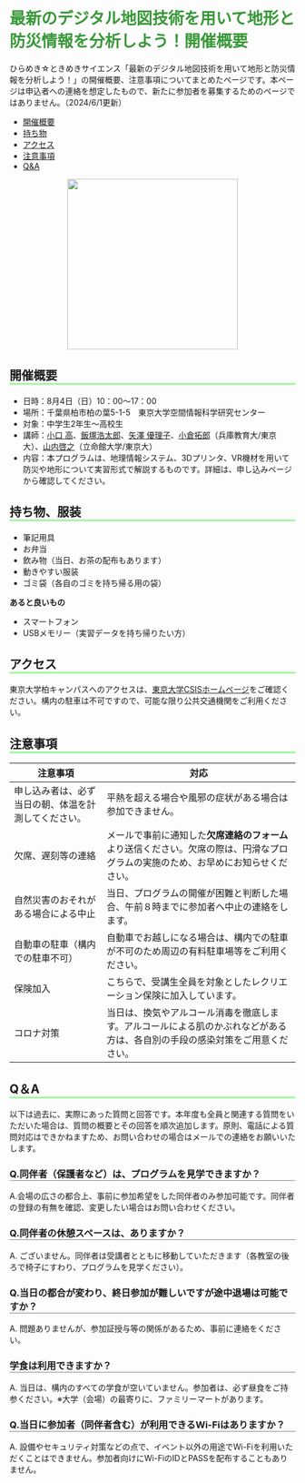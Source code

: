 <style>
h1{
color:#399939
}

h2{
  border-bottom: solid 3px #98fb98
}
.img{text-align:center
}

h3{
  border-bottom: solid 1px gray
}
.img{text-align:center
}


</style>


# 最新のデジタル地図技術を用いて地形と防災情報を分析しよう！開催概要
ひらめき☆ときめきサイエンス「最新のデジタル地図技術を用いて地形と防災情報を分析しよう！」の開催概要、注意事項についてまとめたページです。本ページは申込者への連絡を想定したもので、新たに参加者を募集するためのページではありません。（2024/6/1更新）

- [開催概要](#1)
- [持ち物](#2)
- [アクセス](#3)
- [注意事項](#4)
- [Q&A](#5)

<div class="img"> <img src="./hiratoki2024.png" width=300px></div>

## <a name="1"></a>開催概要

- 日時：8月4日（日）10：00～17：00
- 場所：千葉県柏市柏の葉5-1-5　東京大学空間情報科学研究センター
- 対象：中学生2年生〜高校生
- 講師：[小口 高](http://oguchaylab.csis.u-tokyo.ac.jp/members.html)、[飯塚浩太郎](https://kiizuka.wixsite.com/website/)、[矢澤 優理子](https://yurikoyazawa.wixsite.com/yazawayuriko)、[小倉拓郎](https://www.geoguraphy.com/)（兵庫教育大/東京大）、[山内啓之](https://researchmap.jp/hyamauchi/)（立命館大学/東京大）
- 内容：本プログラムは、地理情報システム、3Dプリンタ、VR機材を用いて防災や地形について実習形式で解説するものです。詳細は、申し込みページから確認してください。 


## <a name="2"></a>持ち物、服装

- 筆記用具
- お弁当
- 飲み物（当日、お茶の配布もあります）
- 動きやすい服装
- ゴミ袋（各自のゴミを持ち帰る用の袋）

**あると良いもの**

- スマートフォン
- USBメモリー（実習データを持ち帰りたい方）

## <a name="3"></a>アクセス
東京大学柏キャンパスへのアクセスは、[東京大学CSISホームページ](http://www.csis.u-tokyo.ac.jp/location/)をご確認ください。構内の駐車は不可ですので、可能な限り公共交通機関をご利用ください。

## <a name="4"></a>注意事項

|注意事項|対応|
|---|---|
|申し込み者は、必ず当日の朝、体温を計測してください。|平熱を超える場合や風邪の症状がある場合は参加できません。|
|欠席、遅刻等の連絡|メールで事前に通知した**欠席連絡のフォーム**より送信ください。欠席の際は、円滑なプログラムの実施のため、お早めにお知らせください。|
|自然災害のおそれがある場合による中止|当日、プログラムの開催が困難と判断した場合、午前８時までに参加者へ中止の連絡をします。|
|自動車の駐車（構内での駐車不可）|自動車でお越しになる場合は、構内での駐車が不可のため周辺の有料駐車場等をご利用ください。|
|保険加入|こちらで、受講生全員を対象としたレクリエーション保険に加入しています。|
|コロナ対策|当日は、換気やアルコール消毒を徹底します。アルコールによる肌のかぶれなどがある方は、各自別の手段の感染対策をご用意ください。|

## <a name="5"></a>Q＆A
以下は過去に、実際にあった質問と回答です。本年度も全員と関連する質問をいただいた場合は、質問の概要とその回答を順次追加します。原則、電話による質問対応はできかねますため、お問い合わせの場合はメールでの連絡をお願いいたします。

### Q.同伴者（保護者など）は、プログラムを見学できますか？
A.会場の広さの都合上、事前に参加希望をした同伴者のみ参加可能です。同伴者の登録の有無を確認、変更したい場合はお問い合わせください。

### Q.同伴者の休憩スペースは、ありますか？
A. ございません。同伴者は受講者とともに移動していただきます（各教室の後ろで椅子にすわり、プログラムを見学ください）。

### Q.当日の都合が変わり、終日参加が難しいですが途中退場は可能ですか？
A. 問題ありませんが、参加証授与等の関係があるため、事前に連絡をください。

### 学食は利用できますか？
A. 当日は、構内のすべての学食が空いていません。参加者は、必ず昼食をご持参ください。※大学（会場）の最寄りに、ファミリーマートがあります。

### Q.当日に参加者（同伴者含む）が利用できるWi-Fiはありますか？
A. 設備やセキュリティ対策などの点で、イベント以外の用途でWi-Fiを利用いただくことはできません。参加者向けにWi-FiのIDとPASSを配布することもありません。